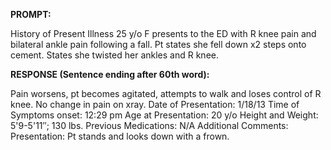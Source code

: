 **PROMPT:**

History of Present Illness 25 y/o F presents to the ED with R knee pain and bilateral ankle pain following a fall. Pt states she fell down x2 steps onto cement. States she twisted her ankles and R knee.

**RESPONSE (Sentence ending after 60th word):**

Pain worsens, pt becomes agitated, attempts to walk and loses control of R knee. No change in pain on xray. Date of Presentation: 1/18/13  Time of Symptoms onset: 12:29 pm  Age at Presentation: 20 y/o  Height and Weight: 5'9-5'11″; 130 lbs. Previous Medications: N/A  Additional Comments:  Presentation:  Pt stands and looks down with a frown. 